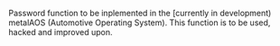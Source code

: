 Password function to be inplemented in the [currently in development) metalAOS (Automotive Operating System). 
This function is to be used, hacked and improved upon.
